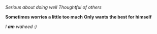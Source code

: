 *Serious about doing well*
_Thoughtful of others_

**Sometimes worries a little too much**
__Only wants the best for himself__

_I **am** waheed :)_
